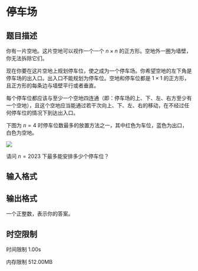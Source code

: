 # 停车场

## 题目描述

你有一片空地。这片空地可以视作一个一个 $n\times n$ 的正方形。空地外一圈为墙壁，你无法拆除它们。

现在你要在这片空地上规划停车位，使之成为一个停车场。你希望空地的左下角是停车场的出入口。出入口不能规划为停车位。空地和停车位都是 $1\times 1$ 的正方形，且正方形的每条边与墙壁平行或者垂直。

每个停车位都应该与至少一个空地四连通（即：停车场的上、下、左、右方至少有一个空地），且这个空地应当能通过若干次向上、下、左、右的移动，在不经过任何停车位的情况下到达出入口。

下图为 $n=4$ 时停车位数最多的放置方法之一，其中红色为车位，蓝色为出口，白色为空地。

![](https://cdn.luogu.com.cn/upload/image_hosting/r3qljdsr.png)

请问 $n=2023$ 下最多能安排多少个停车位？

## 输入格式

## 输出格式

一个正整数，表示你的答案。

## 时空限制



时间限制
1.00s

内存限制
512.00MB
